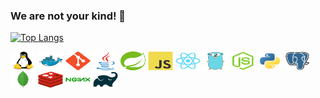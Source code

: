 ### We are not your kind! 👋

[![Top Langs](https://github-readme-stats.vercel.app/api/top-langs/?username=arcanjoaq&langs_count=8&count_private=true&layout=compact&theme=dracula)](https://github.com/anuraghazra/github-readme-stats)

<div>
   <img align="center" alt="linux" height="30" width="40" src="https://raw.githubusercontent.com/devicons/devicon/master/icons/linux/linux-original.svg">
   <img align="center" alt="docker" height="30" width="40" src="https://raw.githubusercontent.com/devicons/devicon/master/icons/docker/docker-original.svg">
   <img align="center" alt="git" height="30" width="40" src="https://raw.githubusercontent.com/devicons/devicon/master/icons/git/git-original.svg">
   <img align="center" alt="java" height="30" width="40" src="https://raw.githubusercontent.com/devicons/devicon/master/icons/java/java-original.svg">
   <img align="center" alt="spring" height="30" width="40" src="https://raw.githubusercontent.com/devicons/devicon/master/icons/spring/spring-original.svg">
   <img align="center" alt="javascript" height="30" width="40" src="https://raw.githubusercontent.com/devicons/devicon/master/icons/javascript/javascript-original.svg">
   <img align="center" alt="react" height="30" width="40" src="https://raw.githubusercontent.com/devicons/devicon/master/icons/react/react-original.svg">
   <img align="center" alt="go" height="30" width="40" src="https://raw.githubusercontent.com/devicons/devicon/master/icons/go/go-original.svg">
   <img align="center" alt="nodejs" height="30" width="40" src="https://raw.githubusercontent.com/devicons/devicon/master/icons/nodejs/nodejs-original.svg">
   <img align="center" alt="python" height="30" width="40" src="https://raw.githubusercontent.com/devicons/devicon/master/icons/python/python-original.svg">
   <img align="center" alt="postgresql" height="30" width="40" src="https://raw.githubusercontent.com/devicons/devicon/master/icons/postgresql/postgresql-original.svg">
   <img align="center" alt="mongodb" height="30" width="40" src="https://raw.githubusercontent.com/devicons/devicon/master/icons/mongodb/mongodb-original.svg">
   <img align="center" alt="redis" height="30" width="40" src="https://raw.githubusercontent.com/devicons/devicon/master/icons/redis/redis-original.svg">
   <img align="center" alt="nginx" height="30" width="40" src="https://raw.githubusercontent.com/devicons/devicon/master/icons/nginx/nginx-original.svg">
   <img align="center" alt="gradle" height="30" width="40" src="https://raw.githubusercontent.com/devicons/devicon/master/icons/gradle/gradle-plain.svg">
</div>
